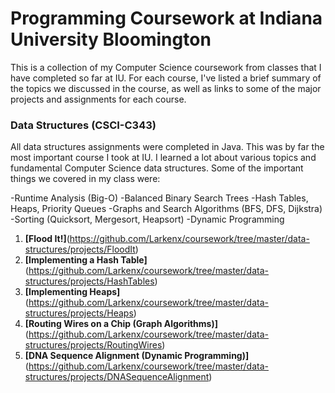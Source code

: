 # Programming Coursework at Indiana University Bloomington
This is a collection of my Computer Science coursework from classes that I have completed so far at IU.
For each course, I've listed a brief summary of the topics we discussed in the course, as well as links
to some of the major projects and assignments for each course.

### Data Structures (CSCI-C343)
All data structures assignments were completed in Java. This was by far the most
important course I took at IU. I learned a lot about various topics and fundamental
Computer Science data structures. Some of the important things we covered in my class
were:

-Runtime Analysis (Big-O)
-Balanced Binary Search Trees
-Hash Tables, Heaps, Priority Queues
-Graphs and Search Algorithms (BFS, DFS, Dijkstra)
-Sorting (Quicksort, Mergesort, Heapsort)
-Dynamic Programming

1. **[Flood It!]**(https://github.com/Larkenx/coursework/tree/master/data-structures/projects/FloodIt)
2. **[Implementing a Hash Table]**(https://github.com/Larkenx/coursework/tree/master/data-structures/projects/HashTables)
3. **[Implementing Heaps]**(https://github.com/Larkenx/coursework/tree/master/data-structures/projects/Heaps)
4. **[Routing Wires on a Chip (Graph Algorithms)]**(https://github.com/Larkenx/coursework/tree/master/data-structures/projects/RoutingWires)
5. **[DNA Sequence Alignment (Dynamic Programming)]**(https://github.com/Larkenx/coursework/tree/master/data-structures/projects/DNASequenceAlignment)
